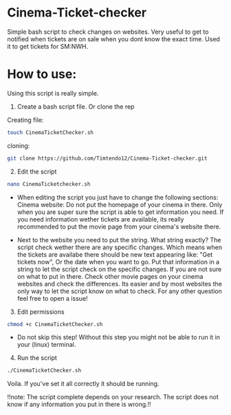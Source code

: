 # Cinema-Ticket-checker
Simple bash script to check changes on websites. Very useful to get to notified when tickets are on sale when you dont know the exact time. Used it to get tickets for SM:NWH.


# How to use:

Using this script is really simple.

1. Create a bash script file. Or clone the rep

Creating file:
```bash
touch CinemaTicketChecker.sh
```
cloning:
```bash
git clone https://github.com/Timtendo12/Cinema-Ticket-checker.git
```


2. Edit the script
```bash
nano CinemaTicketchecker.sh
```
- When editing the script you just have to change the following sections:
Cinema website: Do not put the homepage of your cinema in there. Only when you are super sure the script is able to get information you need.
If you need information wether tickets are available, its really recommended to put the movie page from your cinema's website there.

- Next to the website you need to put the string. What string exactly? The script check wether there are any specific changes. Which means when the tickets are availabe there should be new text appearing like: "Get tickets now", Or the date when you want to go. Put that information in a string to let the script check on the specific changes. If you are not sure on what to put in there. Check other movie pages on your cinema websites and check the differences. Its easier and by most websites the only way to let the script know on what to check. For any other question feel free to open a issue!


3. Edit permissions
```bash
chmod +c CinemaTicketChecker.sh
```
- Do not skip this step! Without this step you might not be able to run it in your (linux) terminal.

4. Run the script
```bash
./CinemaTicketChecker.sh
```

Voila. If you've set it all correctly it should be running. 


!!note: The script complete depends on your research. The script does not know if any information you put in there is wrong.!!
